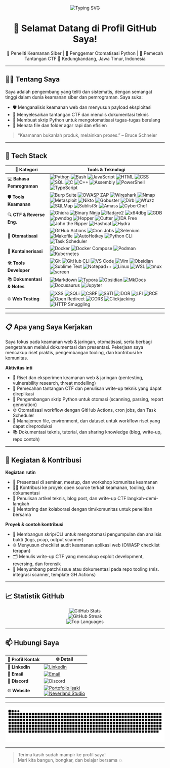 <p align="center">
  <img src="https://readme-typing-svg.demolab.com?font=Comic+Neue&size=24&pause=1000&color=F75C7E&center=true&vCenter=true&width=435&lines=Hallo%2C+Saya+Muhammad+Isaki+Prananda!;Cybersecurity+%7C+Python+%7C+CTF+Solver;Selalu+Belajar%2C+Selalu+Menyusun+Payload" alt="Typing SVG" />
</p>

<h1 align="center">👋 Selamat Datang di Profil GitHub Saya!</h1>
<p align="center">
  🔐 Peneliti Keamanan Siber | 🐍 Penggemar Otomatisasi Python | 🧠 Pemecah Tantangan CTF  
  📍 Kedungkandang, Jawa Timur, Indonesia  
</p>

---

## 🧑‍💻 Tentang Saya

Saya adalah pengembang yang teliti dan sistematis, dengan semangat tinggi dalam dunia keamanan siber dan pemrograman. Saya suka:
- 🛡️ Menganalisis keamanan web dan menyusun payload eksploitasi  
- 🧩 Menyelesaikan tantangan CTF dan menulis dokumentasi teknis  
- 🐍 Membuat skrip Python untuk mengotomatisasi tugas-tugas berulang  
- 📁 Menata file dan folder agar rapi dan efisien

> “Keamanan bukanlah produk, melainkan proses.” – Bruce Schneier

---

## 🧰 Tech Stack

| 🔧 Kategori | Tools & Teknologi |
|-------------|-------------------|
| 💻 **Bahasa Pemrograman** | ![Python](https://img.shields.io/badge/Python-3776AB?logo=python&logoColor=white&style=for-the-badge) ![Bash](https://img.shields.io/badge/Bash-121011?logo=gnu-bash&logoColor=white&style=for-the-badge) ![JavaScript](https://img.shields.io/badge/JavaScript-F7DF1E?logo=javascript&logoColor=black&style=for-the-badge) ![HTML](https://img.shields.io/badge/HTML5-E34F26?logo=html5&logoColor=white&style=for-the-badge) ![CSS](https://img.shields.io/badge/CSS3-1572B6?logo=css3&logoColor=white&style=for-the-badge) ![SQL](https://img.shields.io/badge/SQL-336791?logo=postgresql&logoColor=white&style=for-the-badge) ![C](https://img.shields.io/badge/C-A8B9CC?logo=c&logoColor=black&style=for-the-badge) ![C++](https://img.shields.io/badge/C%2B%2B-00599C?logo=cplusplus&logoColor=white&style=for-the-badge) ![Assembly](https://img.shields.io/badge/ASM-6E4C13?logo=assemblyscript&logoColor=white&style=for-the-badge) ![PowerShell](https://img.shields.io/badge/PowerShell-5391FE?logo=powershell&logoColor=white&style=for-the-badge) ![TypeScript](https://img.shields.io/badge/TypeScript-3178C6?logo=typescript&logoColor=white&style=for-the-badge) |
| 🛡️ **Tools Keamanan** | ![Burp Suite](https://img.shields.io/badge/Burp_Suite-FF6633?logo=burpsuite&logoColor=white&style=for-the-badge) ![OWASP ZAP](https://img.shields.io/badge/OWASP_ZAP-00549E?logo=owasp&logoColor=white&style=for-the-badge) ![Wireshark](https://img.shields.io/badge/Wireshark-1679A7?logo=wireshark&logoColor=white&style=for-the-badge) ![Nmap](https://img.shields.io/badge/Nmap-004A80?logo=protonvpn&logoColor=white&style=for-the-badge) ![Metasploit](https://img.shields.io/badge/Metasploit-1F92FE?logo=metasploit&logoColor=white&style=for-the-badge) ![Nikto](https://img.shields.io/badge/Nikto-FF0000?style=for-the-badge) ![Gobuster](https://img.shields.io/badge/Gobuster-333333?style=for-the-badge) ![Dirb](https://img.shields.io/badge/Dirb-222222?style=for-the-badge) ![Wfuzz](https://img.shields.io/badge/Wfuzz-222222?style=for-the-badge) ![SQLMap](https://img.shields.io/badge/SQLMap-FFD43B?logo=python&logoColor=black&style=for-the-badge) ![Sublist3r](https://img.shields.io/badge/Sublist3r-000000?style=for-the-badge) ![Amass](https://img.shields.io/badge/Amass-2C2C2C?style=for-the-badge) ![CyberChef](https://img.shields.io/badge/CyberChef-2F9E44?style=for-the-badge) |
| 🔍 **CTF & Reverse Eng.** | ![Ghidra](https://img.shields.io/badge/Ghidra-CC0000?logo=oracle&logoColor=white&style=for-the-badge) ![Binary Ninja](https://img.shields.io/badge/Binary_Ninja-FF007F?style=for-the-badge) ![Radare2](https://img.shields.io/badge/Radare2-2E2E2E?style=for-the-badge) ![x64dbg](https://img.shields.io/badge/x64dbg-333333?style=for-the-badge) ![GDB](https://img.shields.io/badge/GDB-FA7343?logo=gnu&logoColor=white&style=for-the-badge) ![pwndbg](https://img.shields.io/badge/pwndbg-6E4C13?style=for-the-badge) ![Hopper](https://img.shields.io/badge/Hopper-4C4C4C?style=for-the-badge) ![Cutter](https://img.shields.io/badge/Cutter-FF4C4C?style=for-the-badge) ![IDA Free](https://img.shields.io/badge/IDA_Free-2C2C2C?style=for-the-badge) ![John the Ripper](https://img.shields.io/badge/John_the_Ripper-2C2C2C?style=for-the-badge) ![Hashcat](https://img.shields.io/badge/Hashcat-9B4F96?style=for-the-badge) ![Hydra](https://img.shields.io/badge/Hydra-004A80?style=for-the-badge) |
| 🤖 **Otomatisasi** | ![GitHub Actions](https://img.shields.io/badge/GitHub_Actions-2088FF?logo=githubactions&logoColor=white&style=for-the-badge) ![Cron Jobs](https://img.shields.io/badge/Cron_Jobs-121011?logo=linux&logoColor=white&style=for-the-badge) ![Selenium](https://img.shields.io/badge/Selenium-43B02A?logo=selenium&logoColor=white&style=for-the-badge) ![Makefile](https://img.shields.io/badge/Makefile-5C4EE5?style=for-the-badge) ![AutoHotkey](https://img.shields.io/badge/AutoHotkey-334455?style=for-the-badge) ![Python CLI](https://img.shields.io/badge/Python_CLI-FFD43B?logo=python&logoColor=black&style=for-the-badge) ![Task Scheduler](https://img.shields.io/badge/Task_Scheduler-0078D6?logo=windows&logoColor=white&style=for-the-badge) |
| 🐳 **Kontainerisasi** | ![Docker](https://img.shields.io/badge/Docker-2496ED?logo=docker&logoColor=white&style=for-the-badge) ![Docker Compose](https://img.shields.io/badge/Docker_Compose-2496ED?logo=docker&logoColor=white&style=for-the-badge) ![Podman](https://img.shields.io/badge/Podman-892CA0?logo=podman&logoColor=white&style=for-the-badge) ![Kubernetes](https://img.shields.io/badge/Kubernetes-326CE5?logo=kubernetes&logoColor=white&style=for-the-badge) |
| 🛠️ **Tools Developer** | ![Git](https://img.shields.io/badge/Git-F05032?logo=git&logoColor=white&style=for-the-badge) ![GitHub CLI](https://img.shields.io/badge/GitHub_CLI-181717?logo=github&logoColor=white&style=for-the-badge) ![VS Code](https://img.shields.io/badge/VS_Code-007ACC?logo=visualstudiocode&logoColor=white&style=for-the-badge) ![Vim](https://img.shields.io/badge/Vim-019733?logo=vim&logoColor=white&style=for-the-badge) ![Obsidian](https://img.shields.io/badge/Obsidian-483699?logo=obsidian&logoColor=white&style=for-the-badge) ![Sublime Text](https://img.shields.io/badge/Sublime_Text-FF9800?logo=sublimetext&logoColor=white&style=for-the-badge) ![Notepad++](https://img.shields.io/badge/Notepad++-90E59A?logo=notepadplusplus&logoColor=black&style=for-the-badge) ![Linux](https://img.shields.io/badge/Linux-FCC624?logo=linux&logoColor=black&style=for-the-badge) ![WSL](https://img.shields.io/badge/WSL-0078D6?logo=windows&logoColor=white&style=for-the-badge) ![tmux](https://img.shields.io/badge/tmux-1BB91F?style=for-the-badge) ![screen](https://img.shields.io/badge/screen-555555?style=for-the-badge) |
| 📚 **Dokumentasi & Notes** | ![Markdown](https://img.shields.io/badge/Markdown-000000?logo=markdown&logoColor=white&style=for-the-badge) ![Typora](https://img.shields.io/badge/Typora-8E8E8E?style=for-the-badge) ![Obsidian](https://img.shields.io/badge/Obsidian-483699?logo=obsidian&logoColor=white&style=for-the-badge) ![MkDocs](https://img.shields.io/badge/MkDocs-000000?logo=mkdocs&logoColor=white&style=for-the-badge) ![Docusaurus](https://img.shields.io/badge/Docusaurus-2E8555?logo=docusaurus&logoColor=white&style=for-the-badge) ![Jupyter](https://img.shields.io/badge/Jupyter-F37626?logo=jupyter&logoColor=white&style=for-the-badge) |
| 🌐 **Web Testing** | ![XSS](https://img.shields.io/badge/XSS-FF0000?style=for-the-badge) ![SQLi](https://img.shields.io/badge/SQLi-336791?style=for-the-badge) ![CSRF](https://img.shields.io/badge/CSRF-FFB000?style=for-the-badge) ![SSTI](https://img.shields.io/badge/SSTI-444444?style=for-the-badge) ![IDOR](https://img.shields.io/badge/IDOR-9B4F96?style=for-the-badge) ![LFI](https://img.shields.io/badge/LFI-6E4C13?style=for-the-badge) ![RCE](https://img.shields.io/badge/RCE-000000?style=for-the-badge) ![Open Redirect](https://img.shields.io/badge/Open_Redirect-008080?style=for-the-badge) ![CORS](https://img.shields.io/badge/CORS_Misconfig-00A4EF?style=for-the-badge) ![Clickjacking](https://img.shields.io/badge/Clickjacking-2E2E2E?style=for-the-badge) ![HTTP Smuggling](https://img.shields.io/badge/HTTP_Smuggling-FF0066?style=for-the-badge) |


---

## 📋 Apa yang Saya Kerjakan

Saya fokus pada keamanan web & jaringan, otomatisasi, serta berbagi pengetahuan melalui dokumentasi dan presentasi. Pekerjaan saya mencakup riset praktis, pengembangan tooling, dan kontribusi ke komunitas.

**Aktivitas inti**
- 🔎 Riset dan eksperimen keamanan web & jaringan (pentesting, vulnerability research, threat modelling)  
- 🧩 Pemecahan tantangan CTF dan penulisan write-up teknis yang dapat direplikasi  
- 🐍 Pengembangan skrip Python untuk otomasi (scanning, parsing, report generation)  
- ⚙️ Otomatisasi workflow dengan GitHub Actions, cron jobs, dan Task Scheduler  
- 📁 Manajemen file, environment, dan dataset untuk workflow riset yang dapat direproduksi  
- 📚 Dokumentasi teknis, tutorial, dan sharing knowledge (blog, write-up, repo contoh)

---

## 📅 Kegiatan & Kontribusi

**Kegiatan rutin**
- 🎤 Presentasi di seminar, meetup, dan workshop komunitas keamanan  
- 🧑‍💻 Kontribusi ke proyek open source terkait keamanan, tooling, dan dokumentasi  
- 📝 Penulisan artikel teknis, blog post, dan write-up CTF langkah-demi-langkah  
- 🤝 Mentoring dan kolaborasi dengan tim/komunitas untuk penelitian bersama

**Proyek & contoh kontribusi**
- 🔧 Membangun skrip/CLI untuk mengotomasi pengumpulan dan analisis bukti (logs, pcap, output scanner)  
- 🌐 Menyusun checklist audit keamanan aplikasi web (OWASP checklist terapan)  
- 🗂️ Menulis write-up CTF yang mencakup exploit development, reversing, dan forensik  
- 🧰 Menyumbang patch/issue atau dokumentasi pada repo tooling (mis. integrasi scanner, template GH Actions)

---

## 📈 Statistik GitHub

<p align="center">
  <img src="https://github-readme-stats.vercel.app/api?username=MuhammadIsakiPrananda&show_icons=true&theme=radical" alt="GitHub Stats" />
  <br>
  <img src="https://github-readme-streak-stats.herokuapp.com/?user=MuhammadIsakiPrananda&theme=radical" alt="GitHub Streak" />
  <br>
  <img src="https://github-readme-stats.vercel.app/api/top-langs/?username=MuhammadIsakiPranand&layout=compact&theme=radical" alt="Top Languages" />
</p>

---

## 📫 Hubungi Saya

| 🪪 Profil Kontak | 🌐 Detail |
|------------------|-----------|
| 💼 **LinkedIn** | [![LinkedIn](https://img.shields.io/badge/LinkedIn-0A66C2?logo=linkedin&logoColor=white&style=for-the-badge)](https://www.linkedin.com/in/muhammad-isaki-prananda-454668240/) |
| 📧 **Email** | [![Email](https://img.shields.io/badge/arlianto032@gmail.com-D14836?logo=gmail&logoColor=white&style=for-the-badge)](mailto:arlianto032@gmail.com) |
| 🧠 **Discord** | ![Discord](https://img.shields.io/badge/zakyjawahitam-5865F2?logo=discord&logoColor=white&style=for-the-badge) |
| 🌐 **Website** | [![Portofolio Isaki](https://img.shields.io/badge/portofolioisaki.my.id-000000?logo=vercel&logoColor=white&style=for-the-badge)](https://portofolioisaki.my.id) <br> [![Neverland Studio](https://img.shields.io/badge/neverlandstudio.my.id-000000?logo=firefox-browser&logoColor=white&style=for-the-badge)](https://neverlandstudio.my.id) |



---

<p align="center">
  <img src="https://raw.githubusercontent.com/Platane/snk/output/github-contribution-grid-snake.svg" alt="Snake animation" />
</p>

---

> Terima kasih sudah mampir ke profil saya!  
> Mari kita bangun, bongkar, dan belajar bersama 💥
